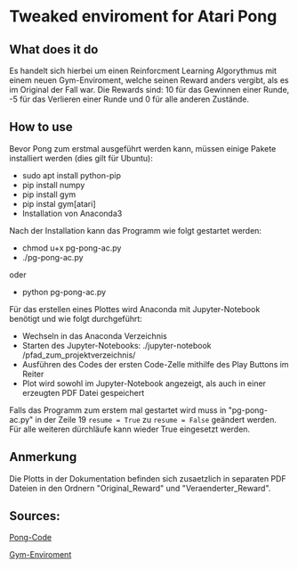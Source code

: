 # Tweaked enviroment for Atari Pong

## What does it do
Es handelt sich hierbei um einen Reinforcment Learning Algorythmus mit einem neuen Gym-Enviroment, welche seinen Reward anders vergibt, als es im Original der Fall war. Die Rewards sind: 10 für das Gewinnen einer Runde, -5 für das Verlieren einer Runde und 0 für alle anderen Zustände.

## How to use
Bevor Pong zum erstmal ausgeführt werden kann, müssen einige Pakete installiert werden (dies gilt für Ubuntu):
+ sudo apt install python-pip
+ pip install numpy
+ pip install gym
+ pip instal gym[atari]
+ Installation von Anaconda3

Nach der Installation kann das Programm wie folgt gestartet werden:
+ chmod u+x pg-pong-ac.py
+ ./pg-pong-ac.py

oder

+ python pg-pong-ac.py

Für das erstellen eines Plottes wird Anaconda mit Jupyter-Notebook benötigt und wie folgt durchgeführt:
+ Wechseln in das Anaconda Verzeichnis
+ Starten des Jupyter-Notebooks: ./jupyter-notebook /pfad_zum_projektverzeichnis/
+ Ausführen des Codes der ersten Code-Zelle mithilfe des Play Buttons im Reiter
+ Plot wird sowohl im Jupyter-Notebook angezeigt, als auch in einer erzeugten PDF Datei gespeichert

Falls das Programm zum erstem mal gestartet wird muss in "pg-pong-ac.py" in der Zeile 19
`resume = True` zu `resume = False` geändert werden.
Für alle weiteren dürchläufe kann wieder True eingesetzt werden.

## Anmerkung
Die Plotts in der Dokumentation befinden sich zusaetzlich in separaten PDF Dateien in den Ordnern "Original_Reward" und "Veraenderter_Reward".

## Sources:
[Pong-Code](https://github.com/schinger/pong_actor-critic "Policy Gradient Code")

[Gym-Enviroment](https://github.com/openai/gym/tree/master/gym/envs)